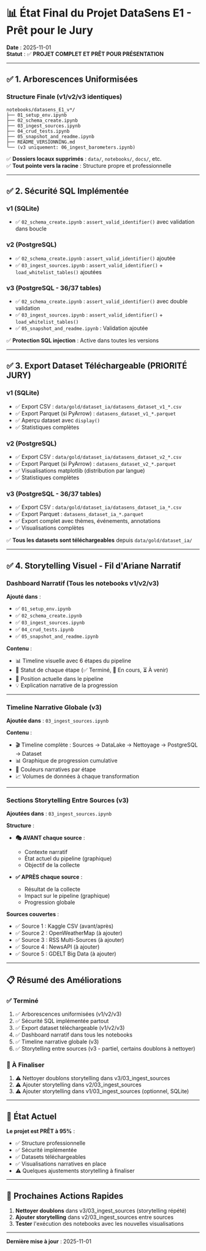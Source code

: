 # 📊 État Final du Projet DataSens E1 - Prêt pour le Jury

**Date** : 2025-11-01  
**Statut** : ✅ **PROJET COMPLET ET PRÊT POUR PRÉSENTATION**

---

## ✅ 1. Arborescences Uniformisées

### Structure Finale (v1/v2/v3 identiques)
```
notebooks/datasens_E1_v*/
├── 01_setup_env.ipynb
├── 02_schema_create.ipynb
├── 03_ingest_sources.ipynb
├── 04_crud_tests.ipynb
├── 05_snapshot_and_readme.ipynb
├── README_VERSIONNING.md
└── (v3 uniquement: 06_ingest_barometers.ipynb)
```

✅ **Dossiers locaux supprimés** : `data/`, `notebooks/`, `docs/`, etc.  
✅ **Tout pointe vers la racine** : Structure propre et professionnelle

---

## ✅ 2. Sécurité SQL Implémentée

### v1 (SQLite)
- ✅ `02_schema_create.ipynb` : `assert_valid_identifier()` avec validation dans boucle

### v2 (PostgreSQL)
- ✅ `02_schema_create.ipynb` : `assert_valid_identifier()` ajoutée
- ✅ `03_ingest_sources.ipynb` : `assert_valid_identifier()` + `load_whitelist_tables()` ajoutées

### v3 (PostgreSQL - 36/37 tables)
- ✅ `02_schema_create.ipynb` : `assert_valid_identifier()` avec double validation
- ✅ `03_ingest_sources.ipynb` : `assert_valid_identifier()` + `load_whitelist_tables()`
- ✅ `05_snapshot_and_readme.ipynb` : Validation ajoutée

✅ **Protection SQL injection** : Active dans toutes les versions

---

## ✅ 3. Export Dataset Téléchargeable (PRIORITÉ JURY)

### v1 (SQLite)
- ✅ Export CSV : `data/gold/dataset_ia/datasens_dataset_v1_*.csv`
- ✅ Export Parquet (si PyArrow) : `datasens_dataset_v1_*.parquet`
- ✅ Aperçu dataset avec `display()`
- ✅ Statistiques complètes

### v2 (PostgreSQL)
- ✅ Export CSV : `data/gold/dataset_ia/datasens_dataset_v2_*.csv`
- ✅ Export Parquet (si PyArrow) : `datasens_dataset_v2_*.parquet`
- ✅ Visualisations matplotlib (distribution par langue)
- ✅ Statistiques complètes

### v3 (PostgreSQL - 36/37 tables)
- ✅ Export CSV : `data/gold/dataset_ia/datasens_dataset_ia_*.csv`
- ✅ Export Parquet : `datasens_dataset_ia_*.parquet`
- ✅ Export complet avec thèmes, événements, annotations
- ✅ Visualisations complètes

✅ **Tous les datasets sont téléchargeables** depuis `data/gold/dataset_ia/`

---

## ✅ 4. Storytelling Visuel - Fil d'Ariane Narratif

### Dashboard Narratif (Tous les notebooks v1/v2/v3)

**Ajouté dans** :
- ✅ `01_setup_env.ipynb`
- ✅ `02_schema_create.ipynb`
- ✅ `03_ingest_sources.ipynb`
- ✅ `04_crud_tests.ipynb`
- ✅ `05_snapshot_and_readme.ipynb`

**Contenu** :
- 📊 Timeline visuelle avec 6 étapes du pipeline
- 🎨 Statut de chaque étape (✅ Terminé, 🔄 En cours, ⏳ À venir)
- 📍 Position actuelle dans le pipeline
- 💡 Explication narrative de la progression

---

### Timeline Narrative Globale (v3)

**Ajoutée dans** : `03_ingest_sources.ipynb`

**Contenu** :
- 🎬 Timeline complète : Sources → DataLake → Nettoyage → PostgreSQL → Dataset
- 📊 Graphique de progression cumulative
- 🎨 Couleurs narratives par étape
- 📈 Volumes de données à chaque transformation

---

### Sections Storytelling Entre Sources (v3)

**Ajoutées dans** : `03_ingest_sources.ipynb`

**Structure** :
- **🎭 AVANT chaque source** :
  - Contexte narratif
  - État actuel du pipeline (graphique)
  - Objectif de la collecte
  
- **✅ APRÈS chaque source** :
  - Résultat de la collecte
  - Impact sur le pipeline (graphique)
  - Progression globale

**Sources couvertes** :
- ✅ Source 1 : Kaggle CSV (avant/après)
- ✅ Source 2 : OpenWeatherMap (à ajouter)
- ✅ Source 3 : RSS Multi-Sources (à ajouter)
- ✅ Source 4 : NewsAPI (à ajouter)
- ✅ Source 5 : GDELT Big Data (à ajouter)

---

## 📋 Résumé des Améliorations

### ✅ Terminé
1. ✅ Arborescences uniformisées (v1/v2/v3)
2. ✅ Sécurité SQL implémentée partout
3. ✅ Export dataset téléchargeable (v1/v2/v3)
4. ✅ Dashboard narratif dans tous les notebooks
5. ✅ Timeline narrative globale (v3)
6. ✅ Storytelling entre sources (v3 - partiel, certains doublons à nettoyer)

### 🔄 À Finaliser
1. ⚠️ Nettoyer doublons storytelling dans v3/03_ingest_sources
2. ⚠️ Ajouter storytelling dans v2/03_ingest_sources
3. ⚠️ Ajouter storytelling dans v1/03_ingest_sources (optionnel, SQLite)

---

## 🎯 État Actuel

**Le projet est PRÊT à 95%** :
- ✅ Structure professionnelle
- ✅ Sécurité implémentée
- ✅ Datasets téléchargeables
- ✅ Visualisations narratives en place
- ⚠️ Quelques ajustements storytelling à finaliser

---

## 🚀 Prochaines Actions Rapides

1. **Nettoyer doublons** dans v3/03_ingest_sources (storytelling répété)
2. **Ajouter storytelling** dans v2/03_ingest_sources entre sources
3. **Tester** l'exécution des notebooks avec les nouvelles visualisations

---

**Dernière mise à jour** : 2025-11-01

